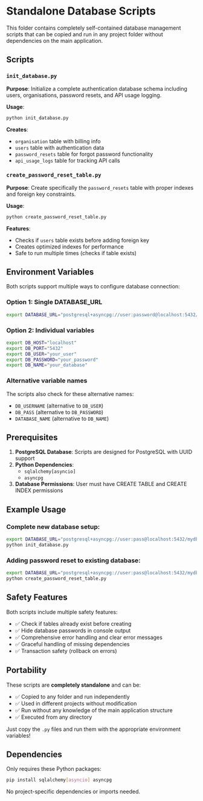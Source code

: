 # Standalone Database Scripts

This folder contains completely self-contained database management scripts that can be copied and run in any project folder without dependencies on the main application.

## Scripts

### `init_database.py`
**Purpose**: Initialize a complete authentication database schema including users, organisations, password resets, and API usage logging.

**Usage**:
```bash
python init_database.py
```

**Creates**:
- `organisation` table with billing info
- `users` table with authentication data  
- `password_resets` table for forgot password functionality
- `api_usage_logs` table for tracking API calls

### `create_password_reset_table.py`
**Purpose**: Create specifically the `password_resets` table with proper indexes and foreign key constraints.

**Usage**:
```bash
python create_password_reset_table.py
```

**Features**:
- Checks if `users` table exists before adding foreign key
- Creates optimized indexes for performance
- Safe to run multiple times (checks if table exists)

## Environment Variables

Both scripts support multiple ways to configure database connection:

### Option 1: Single DATABASE_URL
```bash
export DATABASE_URL="postgresql+asyncpg://user:password@localhost:5432/dbname"
```

### Option 2: Individual variables
```bash
export DB_HOST="localhost"
export DB_PORT="5432"
export DB_USER="your_user"
export DB_PASSWORD="your_password"
export DB_NAME="your_database"
```

### Alternative variable names
The scripts also check for these alternative names:
- `DB_USERNAME` (alternative to `DB_USER`)
- `DB_PASS` (alternative to `DB_PASSWORD`)
- `DATABASE_NAME` (alternative to `DB_NAME`)

## Prerequisites

1. **PostgreSQL Database**: Scripts are designed for PostgreSQL with UUID support
2. **Python Dependencies**: 
   - `sqlalchemy[asyncio]`
   - `asyncpg`
3. **Database Permissions**: User must have CREATE TABLE and CREATE INDEX permissions

## Example Usage

### Complete new database setup:
```bash
export DATABASE_URL="postgresql+asyncpg://user:pass@localhost:5432/mydb"
python init_database.py
```

### Adding password reset to existing database:
```bash
export DATABASE_URL="postgresql+asyncpg://user:pass@localhost:5432/mydb"
python create_password_reset_table.py
```

## Safety Features

Both scripts include multiple safety features:
- ✅ Check if tables already exist before creating
- ✅ Hide database passwords in console output
- ✅ Comprehensive error handling and clear error messages
- ✅ Graceful handling of missing dependencies
- ✅ Transaction safety (rollback on errors)

## Portability

These scripts are **completely standalone** and can be:
- ✅ Copied to any folder and run independently
- ✅ Used in different projects without modification
- ✅ Run without any knowledge of the main application structure
- ✅ Executed from any directory

Just copy the `.py` files and run them with the appropriate environment variables!

## Dependencies

Only requires these Python packages:
```bash
pip install sqlalchemy[asyncio] asyncpg
```

No project-specific dependencies or imports needed.